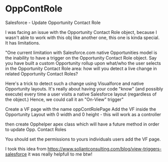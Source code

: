 # OppContRole
Salesforce - Update Opportunity Contact Role 

I was facing an issue with the Opportunity Contact Role object, because I wasn't able to work with this obj like another one, this one is kinda special. It has limitations. 

"One current limitation with Salesforce.com native Opportunities model is the inability to have a trigger on the Opportunity Contact Role object. Say you have built a custom Opportunity rollup  upon what/who the user selects in the Opportunity Contact Role area: how will you detect a live change in related Opportunity Contact Roles?

Here's a trick to detect such a change using Visualforce and native Opportunity layouts. It's really about having your code "know" (and possibly execute) every time a user visits a native Salesforce layout (regardless of the object.) Hence, we could call it an "On-View" trigger"

Create a VF page with the name oppContRolePage 
Add the VF inside the Opportunity Layout with 0 width and 0 height - this will work as a controller

then create Opphelper apex class which will have a future method in order to update Opp. Contact Roles

You should set the permissions to yours individuals users add the VF page. 

I took this idea from https://www.soliantconsulting.com/blog/view-triggers-salesforce it was really helpfull to me btw!

